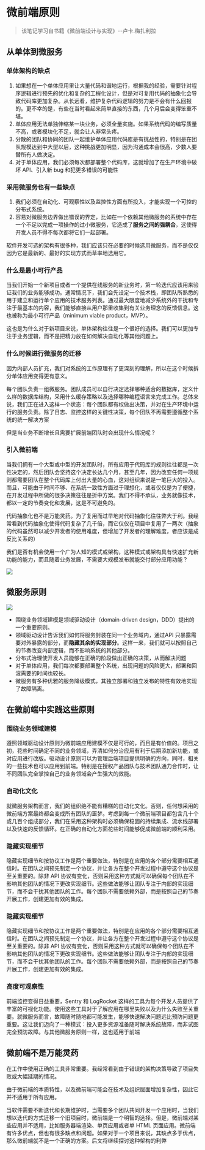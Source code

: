 # 微前端原则

> 该笔记学习自书籍《微前端设计与实现》--卢卡.梅扎利拉

## 从单体到微服务

### 单体架构的缺点

1. 如果想在一个单体应用里让大量代码和谐地运行，根据我的经验，需要针对程序逻辑进行预先的优化和复杂的工程化设计，但是对可复用代码的抽象化会导致代码库更加复杂。从长远看，维护复杂代码逻辑的努力是不会有什么回报的。更不幸的是，有些在当时看起来简单直接的东西，几个月后会变得笨重不堪。
2. 单体应用无法单独伸缩某一块业务，必须全量实施。如果系统代码的编写质量不高，或者模块化不足，就会让人非常头疼。
3. 分散的团队和协同的团队一起维护单体应用代码库是有挑战性的，特别是在团队规模达到中大型以后，这种挑战更加明显，因为沟通成本会很高，少数人要替所有人做决定。
4. 对于单体应用，我们必须每次都部署整个代码库，这就增加了在生产环境中破坏 API、引入新 bug 和犯更多错误的可能性

### 采用微服务也有一些缺点

1. 我们必须在自动化、可观察性以及监控性方面有所投入，才能实现一个可控的分布式系统。
2. 容易对微服务边界做出错误的界定，比如在一个依赖其他微服务的系统中存在一个不足以完成一项操作的过小微服务，它造成了**服务之间的强耦合**，这使得开发人员不得不每次都将它们一起部署。

软件开发可选的架构有很多种，我们应该只在必要的时候选用微服务，而不是仅仅因为它是最新的、最好的实现方式而草率地选用它。


### 什么是最小可行产品

当我们开始一个新项目或者一个提供在线服务的新业务时，第一轮迭代应该用来验证我们的业务能够成功。通常情况下，我们会先设定一个技术栈，即团队所熟悉的用于建立和运行单个应用的技术服务列表。通过最大限度地减少系统外的干扰和专注于最基本的内容，我们能够直接从用户那里收集到有关业务理念的反馈信息。这也被称为最小可行产品（minimum viable product，MVP）。

这也是为什么对于新项目来说，单体架构往往是一个很好的选择。我们可以更加专注于业务逻辑，而不是把精力放在如何解决自动化等其他问题上。

### 什么时候进行微服务的迁移

因为内部人员扩充，我们对系统的工作原理有了更深刻的理解，所以在这个时候拆分单体应用变得更有意义。

每个团队负责一组微服务。团队成员可以自行决定选择哪种适合的数据库，定义什么样的数据库结构，采用什么缓存策略以及选择哪种编程语言来完成工作。总体来说，我们正在进入这样一个状态：每个团队都有权做出决策，并对在生产环境中运行的服务负责。除了日志、监控这样的关键性决策，每个团队不再需要遵循整个系统的统一解决方案

但是当业务不断增长且需要扩展前端团队时会出现什么情况呢？

### 引入微前端

当我们拥有一个大型或中型的开发团队时，所有应用于代码库的规则往往都是一次性决定的，然后团队会坚持这个决定长达几个月，甚至几年，因为改变任何一项规则都需要团队在整个代码库上付出大量的心血，这对组织来说是一笔巨大的投入。而且，可能由于时间不够、在系统一致性方面过于理想化，或者仅仅是为了便捷，在开发过程中所做的很多决策往往是折中方案。我们不得不承认，业务就像技术，都以一定的节奏变化和发展，这是不可避免的。

代码抽象化也不是万能灵药。为了复用而过早地对代码抽象化往往弊大于利。我经常看到代码抽象化使得代码复杂了几千倍，而它仅仅在项目中复用了一两次（抽象的代码虽然可以减少开发者的使用难度，但增加了开发者的理解难度，者应该是成反比关系的）

我们是否有机会使用一个广为人知的模式或架构，这种模式或架构具有快速扩充新功能的能力，而且随着业务发展，不需要大规模发布就能交付部分应用功能？

![](https://oss.justin3go.com/blogs/Pasted%20image%2020230903122130.png)

## 微服务原则

![](https://oss.justin3go.com/blogs/Pasted%20image%2020230903122201.png)

- 围绕业务领域建模是领域驱动设计（domain-driven design，DDD）提出的一个重要原则。
- 领域驱动设计告诉我们如何将服务封装在同一个业务域内，通过API 只暴露需要对外暴露的部分，而**隐藏其余的实现部分**。这样一来，我们就可以按照自己的节奏改变内部逻辑，而不影响系统的其他部分。
- 分布式治理使开发人员能够在正确的阶段做出正确的决策，从而解决问题
- 对于单体应用，我们每次都要部署整个系统，出现问题的风险更大，部署和回滚需要的时间也较长。
- 微服务有多种优雅的服务降级模式，其独立部署和独立发布的特性有效地实现了故障隔离。

## 在微前端中实践这些原则

### 围绕业务领域建模

遵照领域驱动设计原则为微前端应用建模不仅是可行的，而且是有价值的。项目之初，花些时间确定不同的业务领域，弄清如何分治应用有利于后期添加新功能，或对应用进行改版。驱动设计原则可以为管理后端项目提供明确的方向，同时，相关的一些技术也可以应用到前端。特别是在授权产品团队与技术团队通力合作时，让不同团队完全掌控自己的业务领域会产生强大的效能。

### 自动化文化

就微服务架构而言，我们的组织绝不能有糟糕的自动化文化。否则，任何想采用的微前端方案最终都会变成所有团队的噩梦。考虑到每一个微前端项目都包含几十个或几百个组成部分，我们在采用这种架构时必须确保稳固的持续集成、流水线部署以及快速的反馈循环。在正确的自动化方面花些时间能够促成微前端的顺利采用。

### 隐藏实现细节

隐藏实现细节和按协议工作是两个重要做法，特别是在应用的各个部分需要相互通信时。在团队之间预先制定一个协议，并让各方在整个开发过程中遵守这个协议是至关重要的。除非 API 协议有变化，否则采用这种方式就可以确保每个团队在不影响其他团队的情况下更改实现细节。这些做法能够让团队专注于内部的实现细节，而不会干扰其他团队的工作。每个团队不需要依赖外部，而是按照自己的节奏开展工作，创建更加有效的集成。

### 隐藏实现细节

隐藏实现细节和按协议工作是两个重要做法，特别是在应用的各个部分需要相互通信时。在团队之间预先制定一个协议，并让各方在整个开发过程中遵守这个协议是至关重要的。除非 API 协议有变化，否则采用这种方式就可以确保每个团队在不影响其他团队的情况下更改实现细节。这些做法能够让团队专注于内部的实现细节，而不会干扰其他团队的工作。每个团队不需要依赖外部，而是按照自己的节奏开展工作，创建更加有效的集成。

### 高度可观察性

前端监控变得日益重要，Sentry 和 LogRocket 这样的工具为每个开发人员提供了丰富的可视化功能。使用这些工具对于了解应用在哪里失败以及为什么失败至关重要。就微服务而言，故障随时随地都可能发生，能够快速解决问题远比预防问题更重要。这让我们迈向了一种模式：投入更多资源准备随时解决系统故障，而非试图完全预防故障。与其他微服务原则一样，这也适用于前端

## 微前端不是万能灵药

在工作中使用正确的工具非常重要。我经常看到由于错误的架构决策导致了项目失败或大幅延期的情况。

由于微前端的本质特性，以及微前端可能会在技术及组织层面增加复杂性，因此它并不适用于所有应用。

当软件需要不断迭代和长期维护时，当需要多个团队共同开发一个应用时，当我们想以迭代的方式迁移一个旧项目时，微前端是一个明智的选择。但是，微前端对某些应用并不适用，比如服务器端渲染、单页应用或者单 HTML 页面应用。微前端有许多优点，但也有很多缺点和问题。如果对于一个项目来说，其缺点多于优点，那么微前端就不是一个正确的方案。后文将继续探讨这种架构的利弊